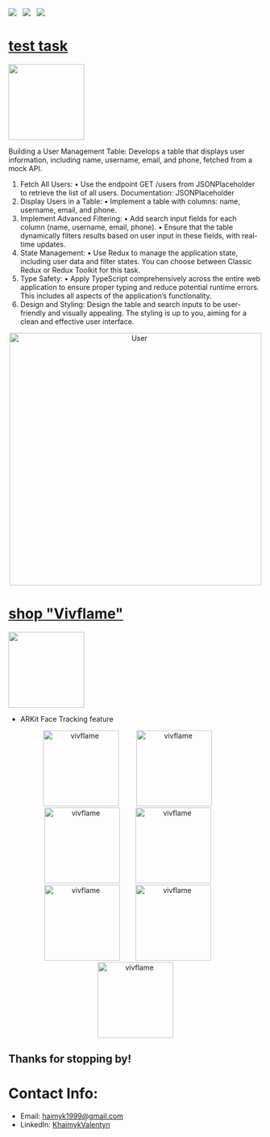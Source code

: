 <a href="https://s3.amazonaws.com/attachments.angel.co/7192901-687be9e284e21102b934d0b72399ac9d.pdf?X-Amz-Algorithm=AWS4-HMAC-SHA256&X-Amz-Credential=AKIAJS6W3HGZGRJIRBTA%2F20220727%2Fus-east-1%2Fs3%2Faws4_request&X-Amz-Date=20220727T235828Z&X-Amz-Expires=3600&X-Amz-SignedHeaders=host&X-Amz-Signature=4920642ceb1885f01605debb7f6f9148dfcaa97bf073abc27e7b2a91e8531082" download><img src="https://img.shields.io/badge/Resume-ff69b4.svg?style=for-the-badge&logo=codeigniter&logoColor=white"></a>&nbsp;&nbsp;&nbsp;<a href="mailto:haimyk1999@gmail.comm"><img src="https://img.shields.io/badge/Email-Valentyn-8056d5.svg?style=for-the-badge&logo=minutemailer&logoColor=white"></a>&nbsp;&nbsp;&nbsp;<a href="https://www.linkedin.com/in/valentyn-khaimyk-66207332b/" target="_blank"><img src="https://img.shields.io/badge/LinkedIn-Valentyn%20Khaimyk-brightgreen?style=for-the-badge&logo=linkedin&logoColor=white" ></a>



# [test task ](https://github.com/khaimyk/user-management.git)
<p align="left"> <a href="https://github.com/khaimyk/user-management.git"> <img src="https://user-images.githubusercontent.com/33416429/92813512-27f0bb80-f376-11ea-8562-ee2b3e416aec.png" width="150" ></a>
</p>
Building a User Management Table: Develops a table that displays user
information, including name, username, email, and phone, fetched from a mock
API.

1. Fetch All Users:
• Use the endpoint GET /users from JSONPlaceholder to retrieve the list of all
users. Documentation: JSONPlaceholder
2. Display Users in a Table:
• Implement a table with columns: name, username, email, and phone.
3. Implement Advanced Filtering:
• Add search input fields for each column (name, username, email, phone).
• Ensure that the table dynamically filters results based on user input in these
fields, with real-time updates.
4. State Management:
• Use Redux to manage the application state, including user data and filter
states. You can choose between Classic Redux or Redux Toolkit for this task.
5. Type Safety:
• Apply TypeScript comprehensively across the entire web application to ensure
proper typing and reduce potential runtime errors. This includes all aspects of
the application’s functionality.
6. Design and Styling:
Design the table and search inputs to be user-friendly and visually appealing. The styling
is up to you, aiming for a clean and effective user interface.

<p align="center">
<img src="https://github.com/user-attachments/assets/d0398c73-236f-4350-af7c-7787af63361c" width="500" width="400" title="User">
</p>



# [shop "Vivflame"](https://github.com/khaimyk/storeCopy.git)
<p align="left"> <a href="https://github.com/khaimyk/storeCopy.git"> <img src="https://user-images.githubusercontent.com/33416429/92813512-27f0bb80-f376-11ea-8562-ee2b3e416aec.png" width="150" ></a>
</p>

* ARKit Face Tracking feature

<p align="center">
<img src="https://github.com/user-attachments/assets/47dd0fea-be14-446b-a21d-b732f8f7ed2a" width="150" title="vivflame">&nbsp;&nbsp;&nbsp;&nbsp;&nbsp;&nbsp;&nbsp;&nbsp; <img src="https://github.com/user-attachments/assets/8d096dad-2c63-4dd5-9f3d-5250fea21ff8" width="150" title="vivflame">&nbsp;&nbsp;&nbsp;&nbsp;&nbsp;&nbsp;&nbsp;&nbsp; <img src="https://github.com/user-attachments/assets/7bc57b55-4522-4b04-a9c9-b8cae279b327" width="150" title="vivflame">&nbsp;&nbsp;&nbsp;&nbsp;&nbsp;&nbsp;&nbsp;&nbsp;<img src="https://github.com/user-attachments/assets/b0685696-4341-4630-bc4f-20ee339da7f0" width="150" title="vivflame">&nbsp;&nbsp;&nbsp;&nbsp;&nbsp;&nbsp;&nbsp;&nbsp;<img src="https://github.com/user-attachments/assets/8fa5cc26-ba9b-4d38-a501-ccc3f1654e14" width="150" title="vivflame">&nbsp;&nbsp;&nbsp;&nbsp;&nbsp;&nbsp;&nbsp;&nbsp;<img src="https://github.com/user-attachments/assets/db10145d-b3cf-4f14-ae03-f290b7d4cb55" width="150" title="vivflame">&nbsp;&nbsp;&nbsp;&nbsp;&nbsp;&nbsp;&nbsp;&nbsp;<img src="https://github.com/user-attachments/assets/1ddf8e0d-7292-4bff-9e02-4d09760302d7" width="150" title="vivflame">
</p>

## Thanks for stopping by!

# Contact Info:

- Email: haimyk1999@gmail.com
- LinkedIn: [KhaimykValentyn](https://www.linkedin.com/in/valentyn-khaimyk-66207332b/)
